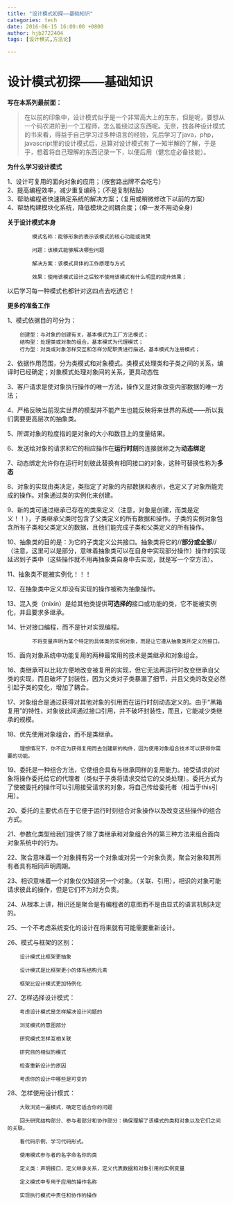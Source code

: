```yaml
---
title: "设计模式初探——基础知识"
categories: tech
date: 2016-06-15 16:00:00 +0800
author: hjb2722404
tags: [设计模式,方法论]

---
```


# 设计模式初探——基础知识

**写在本系列最前面：**

<blockquote>
  在以前的印象中，设计模式似乎是一个非常高大上的东东，但是呢，要想从一个码农进阶到一个工程师，怎么能绕过这东西呢。无奈，找各种设计模式的书来看，得益于自己学习过多种语言的经验，先后学习了java，php，javascript里的设计模式后，总算对设计模式有了一知半解的了解，于是乎，想着将自己理解的东西记录一下，以便后用（健忘症必备技能）。
</blockquote>

**为什么学习设计模式**

1、设计可复用的面向对象的应用；（按套路出牌不会吃亏）     
2、提高编程效率，减少重复编码；（不是复制粘贴）     
3、帮助编程者快速确定系统的解决方案；（复用或稍微修改下以前的方案）     
4、帮助构建模块化系统，降低模块之间耦合度；（牵一发不用动全身）

**关于设计模式本身**

            模式名称：能够形象的表示该模式的核心功能或效果

            问题：该模式能够解决哪些问题

            解决方案：该模式具体的工作原理与方式

            效果：使用该模式设计之后较不使用该模式有什么明显的提升效果；


以后学习每一种模式也都针对这四点去吃透它！

**更多的准备工作**

1、模式依据目的可分为：

        创建型：与对象的创建有关，基本模式为工厂方法模式；
        结构型：处理类或对象的组合，基本模式为代理模式；
        行为型：对类或对象怎样交互和怎样分配职责进行描述，基本模式为注册模式；


2、依据作用范围，分为类模式和对象模式。类模式处理类和子类之间的关系，编译时已经确定；对象模式处理对象间的关系，更具动态性

3、客户请求是使对象执行操作的唯一方法，操作又是对象改变内部数据的唯一方法；

4、严格反映当前现实世界的模型并不能产生也能反映将来世界的系统——所以我们需要更高层次的抽象类。 

5、所谓对象的粒度指的是对象的大小和数目上的度量结果。

6、发送给对象的请求和它的相应操作在**运行时刻**的连接就称之为**动态绑定**

7、动态绑定允许你在运行时刻彼此替换有相同接口的对象，这种可替换性称为**多态**

8、对象的实现由类决定，类指定了对象的内部数据和表示，也定义了对象所能完成的操作。对象通过类的实例化来创建。

9、新的类可通过继承已存在的类来定义（注意，对象是创建，而类是定义！！），子类继承父类时包含了父类定义的所有数据和操作。子类的实例对象包含所有子类和父类定义的数据，且他们能完成子类和父类定义的所有操作。

10、抽象类的目的是：为它的子类定义公共接口。抽象类将它的//**部分或全部**//（注意，这里可以是部分，意味着抽象类可以在自身中实现部分操作）操作的实现延迟到子类中（这些操作就不用再抽象类自身中去实现，就是写一个空方法）。

11、抽象类不能被实例化！！！

12、在抽象类中定义却没有实现的操作被称为抽象操作。

13、混入类（mixin）是给其他类提供**可选择的**接口或功能的类，它不能被实例化，并且要求多继承。

14、针对接口编程，而不是针对实现编程。

            不将变量声明为某个特定的具体类的实例对象，而是让它遵从抽象类所定义的接口。


15、面向对象系统中功能复用的两种最常用的技术是类继承和对象组合。

16、类继承可以比较方便地改变被复用的实现，但它无法再运行时改变继承自父类的实现，而且破坏了封装性，因为父类对子类暴漏了细节，并且父类的改变必然引起子类的变化，增加了耦合。

17、对象组合是通过获得对其他对象的引用而在运行时刻动态定义的。由于“黑箱复用”的特性，对象彼此间通过接口引用，并不破坏封装性，而且，它能减少类继承的规模。

18、优先使用对象组合，而不是类继承。

        理想情况下，你不应为获得复用而去创建新的构件，因为使用对象组合技术可以获得你需要的功能。


19、委托是一种组合方法，它使组合具有与继承同样的复用能力。接受请求的对象将操作委托给它的代理者（类似于子类将请求交给它的父类处理）。委托方式为了使被委托的操作可以引用接受请求的对象，将自己传给委托者（相当于this引用）。

20、委托的主要优点在于它便于运行时刻组合对象操作以及改变这些操作的组合方式。

21、参数化类型给我们提供了除了类继承和对象组合外的第三种方法来组合面向对象系统中的行为。

22、聚合意味着一个对象拥有另一个对象或对另一个对象负责，聚合对象和其所有者具有相同声明周期。

23、相识意味着一个对象仅仅知道另一个对象。（关联、引用），相识的对象可能请求彼此的操作，但是它们不为对方负责。

24、从根本上讲，相识还是聚合是有编程者的意图而不是由显式的语言机制决定的。

25、一个不考虑系统变化的设计在将来就有可能需要重新设计。

26、模式与框架的区别：

        设计模式比框架更抽象

        设计模式是比框架更小的体系结构元素

        框架比设计模式更加特例化


27、怎样选择设计模式：

        考虑设计模式是怎样解决设计问题的

        浏览模式的意图部分

        研究模式怎样互相关联

        研究目的相似的模式

        检查重新设计的原因

        考虑你的设计中哪些是可变的


28、怎样使用设计模式：

        大致浏览一遍模式，确定它适合你的问题

        回头研究结构部分、参与者部分和协作部分：确保理解了该模式的类和对象以及它们之间的关联。

        看代码示例，学习代码形式。

        使用模式参与者的名字命名你的类

        定义类：声明接口，定义继承关系，定义代表数据和对象引用的实例变量

        定义模式中专用于应用的操作名称

        实现执行模式中责任和协作的操作

